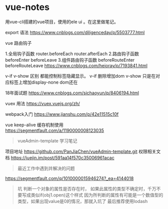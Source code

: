 # vue-notes
用vue-cli搭建的vue项目，使用的ele ui 。在这里做笔记。

export 语法 
https://www.cnblogs.com/diligenceday/p/5503777.html

vue 路由钩子

1.全局钩子函数    router.beforeEach   router.afterEach
2.路由钩子函数    beforeEnter  beforeLeave
3.组件路由钩子函数   beforeRouteEnter   beforeRouteLeave
https://www.cnblogs.com/heioray/p/7193841.html



v-if v-show 区别
都能控制标签隐藏显示。
v-if 删除增加dom   v-show 只是在对应标签上增加display-none  dom还在


18年面试题
https://www.cnblogs.com/sichaoyun/p/8406194.html


vuex 用法
https://vuex.vuejs.org/zh/

webpack入门
https://www.jianshu.com/p/42e11515c10f


vue keep-alive 缓存机制使用
https://segmentfault.com/a/1190000008123035



>  vueAdmin-template 学习笔记

项目地址  https://github.com/PanJiaChen/vueAdmin-template.git
权限相关文档 https://juejin.im/post/591aa14f570c35006961acac



> 最近工作中遇到并解决的问题

https://segmentfault.com/q/1010000015946274?_ea=4144018



>坑
判断一个对象的属性是否存在时，
如果此属性的类型不确定时，千万不要写成类似if(obj1.open)这个样式
因为所判断的属性有可能是一个数值型的类型，如果出现value是0的情况，那就入坑了
最后推荐使用lodash
